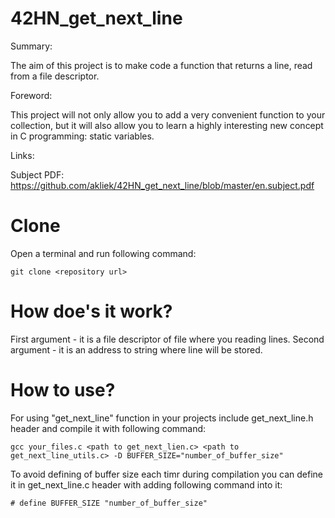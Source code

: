 # 42HN_get_next_line
Summary:

The aim of this project is to make code a function that returns a line, read from a file descriptor.

Foreword:

This project will not only allow you to add a very convenient function to your collection,
but it will also allow you to learn a highly interesting new concept in C programming: static variables.

Links:

Subject PDF: https://github.com/akliek/42HN_get_next_line/blob/master/en.subject.pdf

# Clone
Open a terminal and run following command:
```
git clone <repository url>
```
# How doe's it work?

First argument - it is a file descriptor of file where you reading lines. Second argument - it is an address to string where line will be stored.

# How to use?
For using "get_next_line" function in your projects include get_next_line.h header and compile it with following command:
```
gcc your_files.c <path to get_next_lien.c> <path to get_next_line_utils.c> -D BUFFER_SIZE="number_of_buffer_size"
```
To avoid defining of buffer size each timr during compilation you can define it in get_next_line.c header with adding following command into it:
```
# define BUFFER_SIZE "number_of_buffer_size"
```

